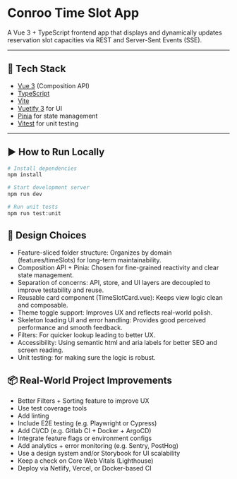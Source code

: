 # Conroo Time Slot App

A Vue 3 + TypeScript frontend app that displays and dynamically updates reservation slot capacities via REST and Server-Sent Events (SSE).

---

## 🧰 Tech Stack

- [Vue 3](https://vuejs.org/) (Composition API)
- [TypeScript](https://www.typescriptlang.org/)
- [Vite](https://vitejs.dev/)
- [Vuetify 3](https://vuetifyjs.com/) for UI
- [Pinia](https://pinia.vuejs.org/) for state management
- [Vitest](https://vitest.dev/) for unit testing

---

## ▶️ How to Run Locally

```bash
# Install dependencies
npm install

# Start development server
npm run dev

# Run unit tests
npm run test:unit
```

## 🧠 Design Choices

* Feature-sliced folder structure: Organizes by domain (features/timeSlots) for long-term maintainability.
* Composition API + Pinia: Chosen for fine-grained reactivity and clear state management.
* Separation of concerns: API, store, and UI layers are decoupled to improve testability and reuse.
* Reusable card component (TimeSlotCard.vue): Keeps view logic clean and composable.
* Theme toggle support: Improves UX and reflects real-world polish.
* Skeleton loading UI and error handling: Provides good perceived performance and smooth feedback.
* Filters: For quicker lookup leading to better UX.
* Accessibility: Using semantic html and aria labels for better SEO and screen reading.
* Unit testing: for making sure the logic is robust.

## 📦 Real-World Project Improvements

* Better Filters + Sorting feature to improve UX
* Use test coverage tools
* Add linting
* Include E2E testing (e.g. Playwright or Cypress)
* Add CI/CD (e.g. Gitlab CI + Docker + ArgoCD)
* Integrate feature flags or environment configs
* Add analytics + error monitoring (e.g. Sentry, PostHog)
* Use a design system and/or Storybook for UI scalability
* Keep a check on Core Web Vitals (Lighthouse)
* Deploy via Netlify, Vercel, or Docker-based CI

